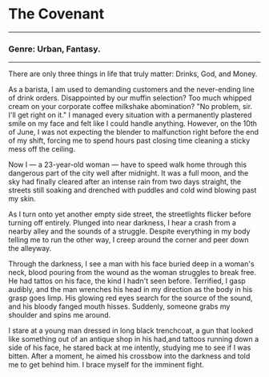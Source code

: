 # The Covenant

---

### **Genre:** Urban, Fantasy.

---

There are only three things in life that truly matter: Drinks, God, and Money.

As a barista, I am used to demanding customers and the never-ending line of drink orders. Disappointed by our muffin selection? Too much whipped cream on your corporate coffee milkshake abomination? "No problem, sir. I'll get right on it."
I managed every situation with a permanently plastered smile on my face and felt like I could handle anything. However, on the 10th of June, I was not expecting the blender to malfunction right before the end of my shift, forcing me to spend hours past closing time cleaning a sticky mess off the ceiling.

Now I — a 23-year-old woman — have to speed walk home through this dangerous part of the city well after midnight. It was a full moon, and the sky had finally cleared after an intense rain from two days straight, the streets still soaking and drenched with puddles and cold wind blowing past my skin.

As I turn onto yet another empty side street, the streetlights flicker before turning off entirely. Plunged into near darkness, I hear a crash from a nearby alley and the sounds of a struggle. Despite everything in my body telling me to run the other way, I creep around the corner and peer down the alleyway.

Through the darkness, I see a man with his face buried deep in a woman's neck, blood pouring from the wound as the woman struggles to break free. He had tattos on his face, the kind I hadn't seen before. Terrified, I gasp audibly, and the man wrenches his head in my direction as the body in his grasp goes limp. His glowing red eyes search for the source of the sound, and his bloody fanged mouth hisses. Suddenly, someone grabs my shoulder and spins me around.

I stare at a young man dressed in long black trenchcoat, a gun that looked like something out of an antique shop in his had,and tattoos running down a side of his face, he stared back at me intently, studying me to see if I was bitten. After a moment, he aimed his crossbow into the darkness and told me to get behind him. I brace myself for the imminent fight.
